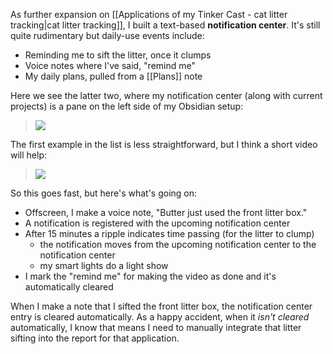 As further expansion on [[Applications of my Tinker Cast - cat litter tracking|cat litter tracking]], I built a text-based **notification center**. It's still quite rudimentary but daily-use events include:
- Reminding me to sift the litter, once it clumps
- Voice notes where I've said, "remind me"
- My daily plans, pulled from a [[Plans]] note

Here we see the latter two, where my notification center (along with current projects) is a pane on the left side of my Obsidian setup:
> ![](https://i.imgur.com/fwVIvq1.png)

The first example in the list is less straightforward, but I think a short video will help:

> ![](https://i.imgur.com/gzuuUEA.gif)

So this goes fast, but here's what's going on:
- Offscreen, I make a voice note, "Butter just used the front litter box."
- A notification is registered with the upcoming notification center
- After 15 minutes a ripple indicates time passing (for the litter to clump)
    - the notification moves from the upcoming notification center to the notification center
    - my smart lights do a light show
- I mark the "remind me" for making the video as done and it's automatically cleared

When I make a note that I sifted the front litter box, the notification center entry is cleared automatically. As a happy accident, when it *isn't cleared* automatically, I know that means I need to manually integrate that litter sifting into the report for that application.
